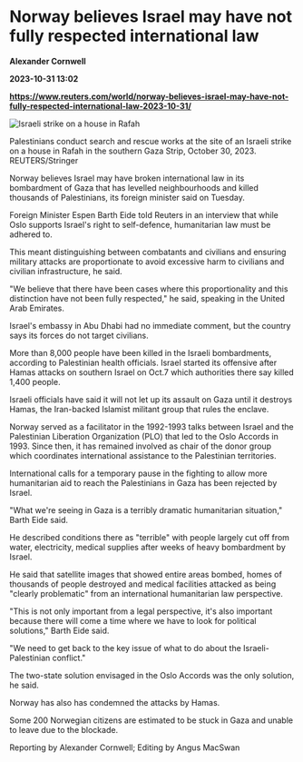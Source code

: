 # Norway believes Israel may have not fully respected international law
**Alexander Cornwell**

**2023-10-31 13:02**

**https://www.reuters.com/world/norway-believes-israel-may-have-not-fully-respected-international-law-2023-10-31/**

![Israeli strike on a house in Rafah](https://www.reuters.com/resizer/EfY0JT8zEf0GHa0AzkchqmPPKxw=/1920x0/filters:quality(80)/cloudfront-us-east-2.images.arcpublishing.com/reuters/HD7T6HAKAZLE3F7PGL7UCM3JNU.jpg)

Palestinians conduct search and rescue works at the site of an Israeli strike on a house in Rafah in the southern Gaza Strip, October 30, 2023. REUTERS/Stringer

Norway believes Israel may have broken international law in its bombardment of Gaza that has levelled neighbourhoods and killed thousands of Palestinians, its foreign minister said on Tuesday.

Foreign Minister Espen Barth Eide told Reuters in an interview that while Oslo supports Israel's right to self-defence, humanitarian law must be adhered to.

This meant distinguishing between combatants and civilians and ensuring military attacks are proportionate to avoid excessive harm to civilians and civilian infrastructure, he said.

"We believe that there have been cases where this proportionality and this distinction have not been fully respected," he said, speaking in the United Arab Emirates.

Israel's embassy in Abu Dhabi had no immediate comment, but the country says its forces do not target civilians.

More than 8,000 people have been killed in the Israeli bombardments, according to Palestinian health officials. Israel started its offensive after Hamas attacks on southern Israel on Oct.7 which authorities there say killed 1,400 people.

Israeli officials have said it will not let up its assault on Gaza until it destroys Hamas, the Iran-backed Islamist militant group that rules the enclave.

Norway served as a facilitator in the 1992-1993 talks between Israel and the Palestinian Liberation Organization (PLO) that led to the Oslo Accords in 1993. Since then, it has remained involved as chair of the donor group which coordinates international assistance to the Palestinian territories.

International calls for a temporary pause in the fighting to allow more humanitarian aid to reach the Palestinians in Gaza has been rejected by Israel.

"What we're seeing in Gaza is a terribly dramatic humanitarian situation," Barth Eide said.

He described conditions there as "terrible" with people largely cut off from water, electricity, medical supplies after weeks of heavy bombardment by Israel.

He said that satellite images that showed entire areas bombed, homes of thousands of people destroyed and medical facilities attacked as being "clearly problematic" from an international humanitarian law perspective.

"This is not only important from a legal perspective, it's also important because there will come a time where we have to look for political solutions," Barth Eide said.

"We need to get back to the key issue of what to do about the Israeli-Palestinian conflict."

The two-state solution envisaged in the Oslo Accords was the only solution, he said.

Norway has also has condemned the attacks by Hamas.

Some 200 Norwegian citizens are estimated to be stuck in Gaza and unable to leave due to the blockade.

Reporting by Alexander Cornwell; Editing by Angus MacSwan